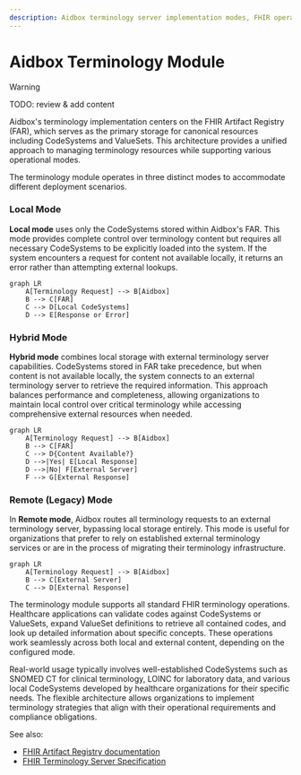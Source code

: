 ```yaml
---
description: Aidbox terminology server implementation modes, FHIR operations, and integration with FHIR Artifact Registry
---
```


# Aidbox Terminology Module

> [!warning]
> TODO: review & add content

Aidbox's terminology implementation centers on the FHIR Artifact Registry (FAR), which serves as the primary storage for canonical resources including CodeSystems and ValueSets. This architecture provides a unified approach to managing terminology resources while supporting various operational modes.

The terminology module operates in three distinct modes to accommodate different deployment scenarios.

### Local Mode

**Local mode** uses only the CodeSystems stored within Aidbox's FAR. This mode provides complete control over terminology content but requires all necessary CodeSystems to be explicitly loaded into the system. If the system encounters a request for content not available locally, it returns an error rather than attempting external lookups.

```mermaid
graph LR
    A[Terminology Request] --> B[Aidbox]
    B --> C[FAR]
    C --> D[Local CodeSystems]
    D --> E[Response or Error]
```

### Hybrid Mode

**Hybrid mode** combines local storage with external terminology server capabilities. CodeSystems stored in FAR take precedence, but when content is not available locally, the system connects to an external terminology server to retrieve the required information. This approach balances performance and completeness, allowing organizations to maintain local control over critical terminology while accessing comprehensive external resources when needed.

```mermaid
graph LR
    A[Terminology Request] --> B[Aidbox]
    B --> C[FAR]
    C --> D{Content Available?}
    D -->|Yes| E[Local Response]
    D -->|No| F[External Server]
    F --> G[External Response]
```

### Remote (Legacy) Mode

In **Remote mode**, Aidbox routes all terminology requests to an external terminology server, bypassing local storage entirely. This mode is useful for organizations that prefer to rely on established external terminology services or are in the process of migrating their terminology infrastructure.

```mermaid
graph LR
    A[Terminology Request] --> B[Aidbox]
    B --> C[External Server]
    C --> D[External Response]
```

The terminology module supports all standard FHIR terminology operations. Healthcare applications can validate codes against CodeSystems or ValueSets, expand ValueSet definitions to retrieve all contained codes, and look up detailed information about specific concepts. These operations work seamlessly across both local and external content, depending on the configured mode.

Real-world usage typically involves well-established CodeSystems such as SNOMED CT for clinical terminology, LOINC for laboratory data, and various local CodeSystems developed by healthcare organizations for their specific needs. The flexible architecture allows organizations to implement terminology strategies that align with their operational requirements and compliance obligations.

See also:
- [FHIR Artifact Registry documentation](../artifact-registry/)
- [FHIR Terminology Server Specification](https://www.hl7.org/fhir/terminology-service.html)

